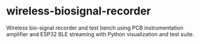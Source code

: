 # wireless-biosignal-recorder
Wireless bio-signal recorder and test bench using PCB instrumentation amplifier and ESP32 BLE streaming with Python visualization and test suite.
